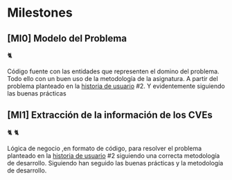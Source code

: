 # Milestones

## [MI0] Modelo del Problema
:cat2: 

Código fuente con las entidades que representen el domino del problema. Todo ello con un buen uso de la metodología de la asignatura. A partir del problema planteado en la [historia de usuario](docs/historias-usuario.md) #2. Y evidentemente siguiendo las buenas prácticas


## [MI1] Extracción de la información de los CVEs
:cat2: :cat2:

Lógica de negocio ,en formato de código, para resolver el problema planteado en la [historia de usuario](docs/historias-usuario.md) #2 siguiendo una correcta metodología de desarrollo. Siguiendo han seguido las buenas prácticas y la metodología de desarrollo.


